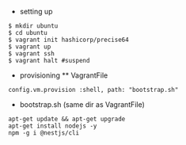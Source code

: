 * setting up

```
$ mkdir ubuntu
$ cd ubuntu
$ vagrant init hashicorp/precise64
$ vagrant up
$ vagrant ssh
$ vagrant halt #suspend
```

* provisioning 
** VagrantFile

```
config.vm.provision :shell, path: "bootstrap.sh"
```

* bootstrap.sh (same dir as VagrantFile)

```
apt-get update && apt-get upgrade
apt-get install nodejs -y
npm -g i @nestjs/cli
```


